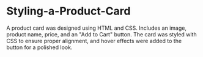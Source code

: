 # Styling-a-Product-Card
A product card was designed using HTML and CSS. Includes an image, product name, price, and an "Add to Cart" button. The card was styled with CSS to ensure proper alignment, and hover effects were added to the button for a polished look.
